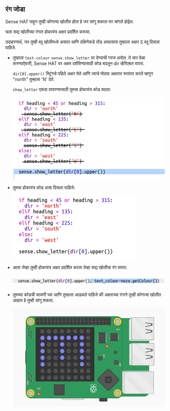 ## रंग जोडा

Sense HAT पाहून तुम्ही कोणत्या खोलीत होता हे जर सांगू शकाल तर चांगले होईल.

चला सद्य खोलीच्या रंगात होकायंत्र अक्षर प्रदर्शित करूया.

उदाहरणार्थ, जर तुम्ही ब्लू खोलीमध्ये असाल आणि दक्षिणेकडे तोंड असल्यास तुम्हाला अक्षर S ब्लू दिसला पाहिजे.

+ तुम्हाला `text-colour` `sense.show_letter` ला देण्याची गरज असेल. ते चार वेळा करण्याऐवजी, Sense HAT वर अक्षर दर्शविण्यासाठी कोड बदलून dir व्हेरिएबल वापरा.
    
    `dir[0].upper()` स्ट्रिंगचे पहिले अक्षर घेते आणि त्याचे मोठ्या अक्षरात रूपांतर करते म्हणून "north" तुम्हाला 'N' देते.
    
    `show_letter` एकदा वापरण्यासाठी तुमचा होकायंत्र कोड बदला:
    
    ![screenshot](images/compass-upper.png)

+ तुमचा होकायंत्र कोड असा दिसला पाहिजे:
    
    ![screenshot](images/compass-upper-done.png)

+ आता जेव्हा तुम्ही होकायंत्र अक्षर प्रदर्शित करता तेव्हा सद्य खोलीचा रंग वापरा:
    
    ![screenshot](images/compass-colour.png)

+ तुमच्या कोडची चाचणी घ्या आणि तुम्हाला आढळले पाहिजे की अक्षराच्या रंगाने तुम्ही कोणत्या खोलीत आहात हे तुम्ही सांगू शकता.
    
    ![screenshot](images/compass-colour-east.png)